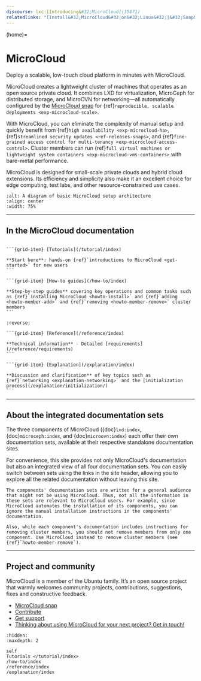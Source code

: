 ```yaml
---
discourse: lxc:[Introducing&#32;MicroCloud](15871)
relatedlinks: "[Install&#32;MicroCloud&#32;on&#32;Linux&#32;|&#32;Snap&#32;Store](https://snapcraft.io/microcloud)"
---
```


(home)=
# MicroCloud

Deploy a scalable, low-touch cloud platform in minutes with MicroCloud.

MicroCloud creates a lightweight cluster of machines that operates as an open source private cloud. It combines LXD for virtualization, MicroCeph for distributed storage, and MicroOVN for networking—all automatically configured by the [MicroCloud snap](https://snapcraft.io/microcloud) for {ref}`reproducible, scalable deployments <exp-microcloud-scale>`.

With MicroCloud, you can eliminate the complexity of manual setup and quickly benefit from {ref}`high availability <exp-microcloud-ha>`, {ref}`streamlined security updates <ref-releases-snaps>`, and {ref}`fine-grained access control for multi-tenancy <exp-microcloud-access-control>`. Cluster members can run {ref}`full virtual machines or lightweight system containers <exp-microcloud-vms-containers>` with bare-metal performance.

MicroCloud is designed for small-scale private clouds and hybrid cloud extensions. Its efficiency and simplicity also make it an excellent choice for edge computing, test labs, and other resource-constrained use cases.

```{figure} /images/microcloud_basic_architecture.svg
:alt: A diagram of basic MicroCloud setup architecture
:align: center
:width: 75%
```

---

## In the MicroCloud documentation

````{grid} 1 1 2 2

```{grid-item} [Tutorials](/tutorial/index)

**Start here**: hands-on {ref}`introductions to MicroCloud <get-started>` for new users
```

```{grid-item} [How-to guides](/how-to/index)

**Step-by-step guides** covering key operations and common tasks such as {ref}`installing MicroCloud <howto-install>` and {ref}`adding <howto-member-add>` and {ref}`removing <howto-member-remove>` cluster members
```

````

````{grid} 1 1 2 2
:reverse:

```{grid-item} [Reference](/reference/index)

**Technical information** - Detailed [requirements](/reference/requirements)
```

```{grid-item} [Explanation](/explanation/index)

**Discussion and clarification** of key topics such as {ref}`networking <explanation-networking>` and the [initialization process](/explanation/initialization/)
```

````

---

## About the integrated documentation sets

The three components of MicroCloud ({doc}`lxd:index`, {doc}`microceph:index`, and {doc}`microovn:index`) each offer their own documentation sets, available at their respective standalone documentation sites.

For convenience, this site provides not only MicroCloud's documentation but also an integrated view of all four documentation sets. You can easily switch between sets using the links in the site header, allowing you to explore all the related documentation without leaving this site.

```{note}
The components' documentation sets are written for a general audience that might not be using MicroCloud. Thus, not all the information in these sets are relevant to MicroCloud users. For example, since MicroCloud automates the installation of its components, you can ignore the manual installation instructions in the components' documentation.

Also, while each component's documentation includes instructions for removing cluster members, you should not remove members from only one component. Use MicroCloud instead to remove cluster members (see {ref}`howto-member-remove`).
```

---

## Project and community

MicroCloud is a member of the Ubuntu family. It’s an open source project that warmly welcomes community projects, contributions, suggestions, fixes and constructive feedback.

- [MicroCloud snap](https://snapcraft.io/microcloud)
- [Contribute](https://github.com/canonical/microcloud)
- [Get support](https://discourse.ubuntu.com/c/lxd/microcloud/145)
- [Thinking about using MicroCloud for your next project? Get in touch!](https://canonical.com/microcloud)


```{toctree}
:hidden:
:maxdepth: 2

self
Tutorials </tutorial/index>
/how-to/index
/reference/index
/explanation/index
